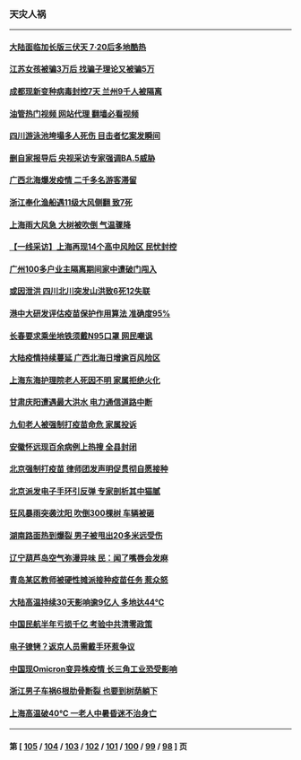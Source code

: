 ### 天灾人祸
---
#### [大陆面临加长版三伏天 7·20后多地酷热](../../pages/ncid280/n13783638.md?07190045) 
#### [江苏女孩被骗3万后 找骗子理论又被骗5万](../../pages/ncid280/n13783623.md?07190045) 
#### [成都现新变种病毒封控7天 兰州9千人被隔离](../../pages/ncid280/n13783652.md?07190045) 
#### [油管热门视频 网站代理 翻墙必看视频](http://209.222.30.114:81/youtube.html?07190045)
#### [四川游泳池垮塌多人死伤 目击者忆案发瞬间](../../pages/ncid280/n13783551.md?07190045) 
#### [删自家报导后 央视采访专家强调BA.5威胁](../../pages/ncid280/n13783426.md?07190045) 
#### [广西北海爆发疫情 二千多名游客滞留](../../pages/ncid280/n13783315.md?07190045) 
#### [浙江奉化渔船遇11级大风侧翻 致7死](../../pages/ncid280/n13783255.md?07190045) 
#### [上海雨大风急 大树被吹倒 气温骤降](../../pages/ncid280/n13782828.md?07190045) 
#### [【一线采访】上海再现14个高中风险区 民忧封控](../../pages/ncid280/n13782770.md?07190045) 
#### [广州100多户业主隔离期间家中遭破门闯入](../../pages/ncid280/n13782812.md?07190045) 
#### [或因泄洪 四川北川突发山洪致6死12失联](../../pages/ncid280/n13782810.md?07190045) 
#### [港中大研发评估疫苗保护作用算法 准确度95%](../../pages/ncid280/n13782688.md?07190045) 
#### [长春要求乘坐地铁须戴N95口罩 网民嘲讽](../../pages/ncid280/n13782184.md?07190045) 
#### [大陆疫情持续蔓延 广西北海日增逾百风险区](../../pages/ncid280/n13782153.md?07190045) 
#### [上海东海护理院老人死因不明 家属拒绝火化](../../pages/ncid280/n13782090.md?07190045) 
#### [甘肃庆阳遭遇最大洪水 电力通信道路中断](../../pages/ncid280/n13782008.md?07190045) 
#### [九旬老人被强制打疫苗命危 家属投诉](../../pages/ncid280/n13781589.md?07190045) 
#### [安徽怀远现百余病例上热搜 全县封闭](../../pages/ncid280/n13781512.md?07190045) 
#### [北京强制打疫苗 律师团发声明促贯彻自愿接种](../../pages/ncid280/n13781505.md?07190045) 
#### [北京派发电子手环引反弹 专家剖析其中猫腻](../../pages/ncid280/n13781469.md?07190045) 
#### [狂风暴雨突袭沈阳 吹倒300棵树 车辆被砸](../../pages/ncid280/n13781467.md?07190045) 
#### [湖南路面热到爆裂 男子被甩出20多米远受伤](../../pages/ncid280/n13781453.md?07190045) 
#### [辽宁葫芦岛空气弥漫异味 民：闻了嘴唇会发麻](../../pages/ncid280/n13781384.md?07190045) 
#### [青岛某区教师被硬性摊派接种疫苗任务 惹众怒](../../pages/ncid280/n13781241.md?07190045) 
#### [大陆高温持续30天影响逾9亿人 多地达44℃](../../pages/ncid280/n13780960.md?07190045) 
#### [中国民航半年亏损千亿 考验中共清零政策](../../pages/ncid280/n13781001.md?07190045) 
#### [电子镣铐？返京人员需戴手环惹争议](../../pages/ncid280/n13780894.md?07190045) 
#### [中国现Omicron变异株疫情 长三角工业恐受影响](../../pages/ncid280/n13780940.md?07190045) 
#### [浙江男子车祸6根肋骨断裂 也要到树荫躺下](../../pages/ncid280/n13780698.md?07190045) 
#### [上海高温破40℃ 一老人中暑昏迷不治身亡](../../pages/ncid280/n13780697.md?07190045) 

---
#### 第 [ [105](./105.md?07190045) / [104](./104.md?07190045) / [103](./103.md?07190045) / [102](./102.md?07190045) / [101](./101.md?07190045) / [100](./100.md?07190045) / [99](./99.md?07190045) / [98](./98.md?07190045) ] 页

